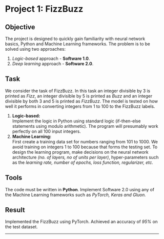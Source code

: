 # Project 1: FizzBuzz

## Objective 
The project is designed to quickly gain familiarity with neural network basics, Python and Machine Learning frameworks. The problem is to be solved using two approaches:  
1. *Logic-based* approach - **Software 1.0**.
2. *Deep learning* approach - **Software 2.0**.  

## Task
We consider the task of FizzBuzz. In this task an integer divisible by 3 is printed as *Fizz*, an integer divisible by 5 is printed as *Buzz* and an integer divisible by both 3 and 5 is printed as *FizzBuzz*. The model is tested on how well it performs in converting integers from 1 to 100 to the FizzBuzz labels.  
1. **Logic-based:**  
Implement the logic in Python using standard logic (if-then-else statements using modulo arithmetic). The program will presumably work perfectly on all 100 input integers.
2. **Machine Learning:**  
First create a training data set for numbers ranging from 101 to 1000. We avoid training on integers 1 to 100 because that forms the testing set. To design the learning program, make decisions on the neural network architecture *(no. of layers, no of units per layer)*, hyper-parameters such as the *learning rate, number of epochs, loss function, regularizer, etc.*  

## Tools
The code must be written in **Python**. Implement Software 2.0 using any of the Machine Learning frameworks such as *PyTorch, Keras and Gluon.*

## Result
Implemented the FizzBuzz using PyTorch. Achieved an accuracy of *95%* on the test dataset.
___